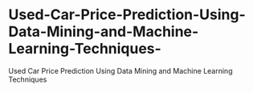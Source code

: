# Used-Car-Price-Prediction-Using-Data-Mining-and-Machine-Learning-Techniques-
Used Car Price Prediction Using Data Mining and  Machine Learning Techniques 
